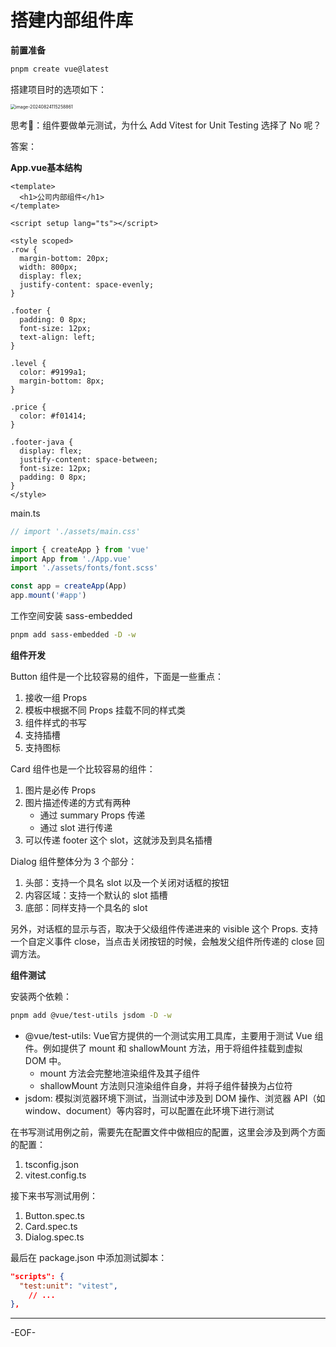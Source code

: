 # 搭建内部组件库

**前置准备**

```bash
pnpm create vue@latest
```

搭建项目时的选项如下：

<img src="https://xiejie-typora.oss-cn-chengdu.aliyuncs.com/2024-08-24-035259.png" alt="image-20240824115258861" style="zoom: 50%;" />

思考🤔：组件要做单元测试，为什么 Add Vitest for Unit Testing 选择了 No 呢？

答案：

**App.vue基本结构**

```vue
<template>
  <h1>公司内部组件</h1>
</template>

<script setup lang="ts"></script>

<style scoped>
.row {
  margin-bottom: 20px;
  width: 800px;
  display: flex;
  justify-content: space-evenly;
}

.footer {
  padding: 0 8px;
  font-size: 12px;
  text-align: left;
}

.level {
  color: #9199a1;
  margin-bottom: 8px;
}

.price {
  color: #f01414;
}

.footer-java {
  display: flex;
  justify-content: space-between;
  font-size: 12px;
  padding: 0 8px;
}
</style>
```

main.ts

```ts
// import './assets/main.css'

import { createApp } from 'vue'
import App from './App.vue'
import './assets/fonts/font.scss'

const app = createApp(App)
app.mount('#app')
```

工作空间安装 sass-embedded

```bash
pnpm add sass-embedded -D -w
```

**组件开发**

Button 组件是一个比较容易的组件，下面是一些重点：

1. 接收一组 Props
2. 模板中根据不同 Props 挂载不同的样式类
3. 组件样式的书写
4. 支持插槽
5. 支持图标

Card 组件也是一个比较容易的组件：

1. 图片是必传 Props
2. 图片描述传递的方式有两种
   - 通过 summary Props 传递
   - 通过 slot 进行传递
3. 可以传递 footer 这个 slot，这就涉及到具名插槽

Dialog 组件整体分为 3 个部分：

1. 头部：支持一个具名 slot 以及一个关闭对话框的按钮
2. 内容区域：支持一个默认的 slot 插槽
3. 底部：同样支持一个具名的 slot

另外，对话框的显示与否，取决于父级组件传递进来的 visible 这个 Props. 支持一个自定义事件 close，当点击关闭按钮的时候，会触发父组件所传递的 close 回调方法。

**组件测试**

安装两个依赖：

```bash
pnpm add @vue/test-utils jsdom -D -w
```

- @vue/test-utils: Vue官方提供的一个测试实用工具库，主要用于测试 Vue 组件。例如提供了 mount 和 shallowMount 方法，用于将组件挂载到虚拟 DOM 中。
  - mount 方法会完整地渲染组件及其子组件
  - shallowMount 方法则只渲染组件自身，并将子组件替换为占位符
- jsdom: 模拟浏览器环境下测试，当测试中涉及到 DOM 操作、浏览器 API（如 window、document）等内容时，可以配置在此环境下进行测试

在书写测试用例之前，需要先在配置文件中做相应的配置，这里会涉及到两个方面的配置：

1. tsconfig.json
2. vitest.config.ts

接下来书写测试用例：

1. Button.spec.ts
2. Card.spec.ts
3. Dialog.spec.ts

最后在 package.json 中添加测试脚本：

```json
"scripts": {
  "test:unit": "vitest",
	// ...
},
```

---

-EOF-